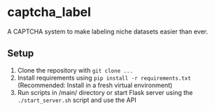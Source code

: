 # captcha_label

A CAPTCHA system to make labeling niche datasets easier than ever.

## Setup

1. Clone the repository with `git clone ...`
2. Install requirements using `pip install -r requirements.txt` (Recommended: Install in a fresh virtual environment)
3. Run scripts in /main/ directory or start Flask server using the `./start_server.sh` script and use the API
